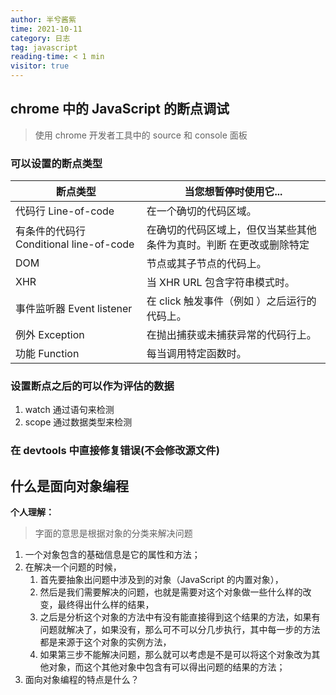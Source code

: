 ```yaml
---
author: 半兮酱紫
time: 2021-10-11
category: 日志
tag: javascript
reading-time: < 1 min
visitor: true
---
```


## chrome 中的 JavaScript 的断点调试

> 使用 chrome 开发者工具中的 source 和 console 面板

### 可以设置的断点类型

| 断点类型                                | 当您想暂停时使用它...                                               |
| --------------------------------------- | ------------------------------------------------------------------- |
| 代码行 Line-of-code                     | 在一个确切的代码区域。                                              |
| 有条件的代码行 Conditional line-of-code | 在确切的代码区域上，但仅当某些其他条件为真时。判断 在更改或删除特定 |
| DOM                                     | 节点或其子节点的代码上。                                            |
| XHR                                     | 当 XHR URL 包含字符串模式时。                                       |
| 事件监听器 Event listener               | 在 click 触发事件（例如 ）之后运行的代码上。                        |
| 例外 Exception                          | 在抛出捕获或未捕获异常的代码行上。                                  |
| 功能 Function                           | 每当调用特定函数时。                                                |

### 设置断点之后的可以作为评估的数据

1. watch 通过语句来检测
2. scope 通过数据类型来检测

### 在 devtools 中直接修复错误(不会修改源文件)

## 什么是面向对象编程

**个人理解：**

> 字面的意思是根据对象的分类来解决问题

1. 一个对象包含的基础信息是它的属性和方法；
2. 在解决一个问题的时候，
   1. 首先要抽象出问题中涉及到的对象（JavaScript 的内置对象），
   2. 然后是我们需要解决的问题，也就是需要对这个对象做一些什么样的改变，最终得出什么样的结果，
   3. 之后是分析这个对象的方法中有没有能直接得到这个结果的方法，如果有问题就解决了，如果没有，那么可不可以分几步执行，其中每一步的方法都是来源于这个对象的实例方法，
   4. 如果第三步不能解决问题，那么就可以考虑是不是可以将这个对象改为其他对象，而这个其他对象中包含有可以得出问题的结果的方法；
3. 面向对象编程的特点是什么？
